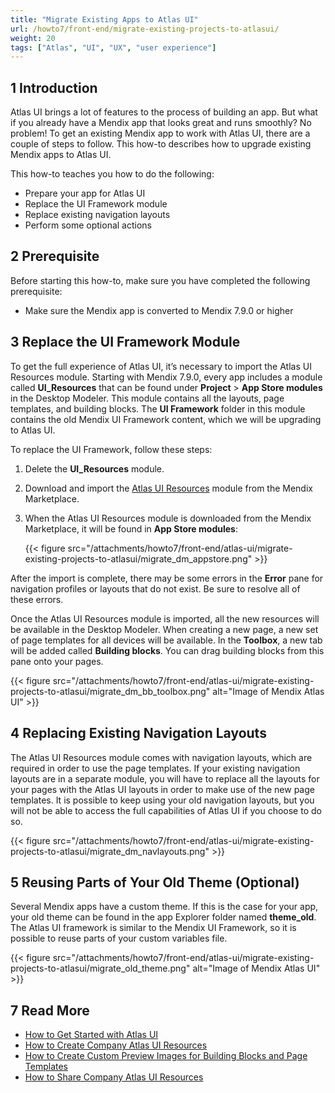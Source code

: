 ```yaml
---
title: "Migrate Existing Apps to Atlas UI"
url: /howto7/front-end/migrate-existing-projects-to-atlasui/
weight: 20
tags: ["Atlas", "UI", "UX", "user experience"]
---
```


## 1 Introduction

Atlas UI brings a lot of features to the process of building an app. But what if you already have a Mendix app that looks great and runs smoothly? No problem! To get an existing Mendix app to work with Atlas UI, there are a couple of steps to follow. This how-to describes how to upgrade existing Mendix apps to Atlas UI.

This how-to teaches you how to do the following:

* Prepare your app for Atlas UI
* Replace the UI Framework module
* Replace existing navigation layouts
* Perform some optional actions

## 2 Prerequisite

Before starting this how-to, make sure you have completed the following prerequisite:

* Make sure the Mendix app is converted to Mendix 7.9.0 or higher

## 3 Replace the UI Framework Module

To get the full experience of Atlas UI, it’s necessary to import the Atlas UI Resources module. Starting with Mendix 7.9.0, every app includes a module called **UI_Resources** that can be found under **Project** > **App Store modules** in the Desktop Modeler. This module contains all the layouts, page templates, and building blocks. The **UI Framework** folder in this module contains the old Mendix UI Framework content, which we will be upgrading to Atlas UI.

To replace the UI Framework, follow these steps:

1. Delete the **UI_Resources** module.
2. Download and import the [Atlas UI Resources](/appstore/modules/atlas-ui-resources/) module from the Mendix Marketplace.
3. When the Atlas UI Resources module is downloaded from the Mendix Marketplace, it will be found in **App Store modules**:

    {{< figure src="/attachments/howto7/front-end/atlas-ui/migrate-existing-projects-to-atlasui/migrate_dm_appstore.png" >}}

After the import is complete, there may be some errors in the **Error** pane for navigation profiles or layouts that do not exist. Be sure to resolve all of these errors.

Once the Atlas UI Resources module is imported, all the new resources will be available in the Desktop Modeler. When creating a new page, a new set of page templates for all devices will be available. In the **Toolbox**, a new tab will be added called **Building blocks**. You can drag building blocks from this pane onto your pages.

{{< figure src="/attachments/howto7/front-end/atlas-ui/migrate-existing-projects-to-atlasui/migrate_dm_bb_toolbox.png" alt="Image of Mendix Atlas UI" >}}

## 4 Replacing Existing Navigation Layouts

The Atlas UI Resources module comes with navigation layouts, which are required in order to use the page templates. If your existing navigation layouts are in a separate module, you will have to replace all the layouts for your pages with the Atlas UI layouts in order to make use of the new page templates. It is possible to keep using your old navigation layouts, but you will not be able to access the full capabilities of Atlas UI if you choose to do so.

{{< figure src="/attachments/howto7/front-end/atlas-ui/migrate-existing-projects-to-atlasui/migrate_dm_navlayouts.png" >}}

## 5 Reusing Parts of Your Old Theme (Optional)

Several Mendix apps have a custom theme. If this is the case for your app, your old theme can be found in the app Explorer folder named **theme_old**. The Atlas UI framework is similar to the Mendix UI Framework, so it is possible to reuse parts of your custom variables file.

{{< figure src="/attachments/howto7/front-end/atlas-ui/migrate-existing-projects-to-atlasui/migrate_old_theme.png" alt="Image of Mendix Atlas UI" >}}

## 7 Read More

* [How to Get Started with Atlas UI](/howto7/front-end/get-started-with-atlasui/)
* [How to Create Company Atlas UI Resources](/howto7/front-end/create-company-atlas-ui-resources/)
* [How to Create Custom Preview Images for Building Blocks and Page Templates](/howto7/front-end/create-custom-preview-images-for-building-blocks-and-page-templates/)
* [How to Share Company Atlas UI Resources](/howto7/front-end/share-company-atlas-ui-resources/)
